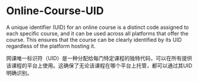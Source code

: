 # Online-Course-UID
A unique identifier (UID) for an online course is a distinct code assigned to each specific course, and it can be used across all platforms that offer the course. This ensures that the course can be clearly identified by its UID regardless of the platform hosting it.

网课唯一标识符（UID）是一种分配给每门特定课程的独特代码，可以在所有提供该课程的平台上使用。这确保了无论该课程在哪个平台上托管，都可以通过其UID明确识别。
